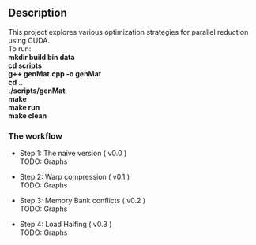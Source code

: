 ## Description  
   This project explores various optimization strategies for parallel reduction using CUDA.  
   To run:  
     **mkdir build bin data**  
     **cd scripts**  
     **g++ genMat.cpp -o genMat**  
     **cd ..**  
     **./scripts/genMat**  
     **make**  
     **make run**  
     **make clean**  
   
### The workflow  

* Step 1: The naive version ( v0.0 )  
   TODO: Graphs  
   
* Step 2: Warp compression ( v0.1 )  
   TODO: Graphs
   
* Step 3: Memory Bank conflicts ( v0.2 )  
   TODO: Graphs  
   
* Step 4: Load Halfing ( v0.3 )  
   TODO: Graphs
